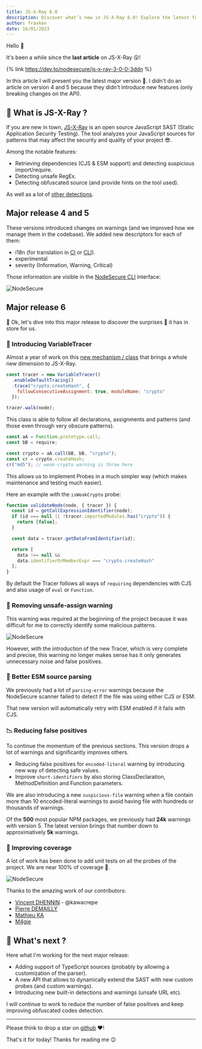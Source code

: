 ```yaml
---
title: JS-X-Ray 6.0
description: Discover what’s new in JS-X-Ray 6.0! Explore the latest features of this open source JavaScript security analyzer and see how it helps you write safer, cleaner code.
author: fraxken
date: 16/01/2023
---
```


Hello 👋

It's been a while since the **last article** on JS-X-Ray 😲!

{% link https://dev.to/nodesecure/js-x-ray-3-0-0-3ddn %}

In this article I will present you the latest major version 👀. I didn't do an article on version 4 and 5 because they didn't introduce new features (only breaking changes on the API).

## 📢 What is JS-X-Ray ?

If you are new in town, [JS-X-Ray](https://github.com/NodeSecure/js-x-ray) is an open source JavaScript SAST (Static Application Security Testing). The tool analyzes your JavaScript sources for patterns that may affect the security and quality of your project 😎.

Among the notable features:

- Retrieving dependencies (CJS & ESM support) and detecting suspicious import/require.
- Detecting unsafe RegEx.
- Detecting obfuscated source (and provide hints on the tool used).

As well as a lot of [other detections](https://github.com/NodeSecure/js-x-ray#warnings-legends).

## Major release 4 and 5

These versions introduced changes on warnings (and we improved how we manage them in the codebase). We added new descriptors for each of them:

- i18n (for translation in [CI](https://github.com/NodeSecure/ci) or [CLI](https://github.com/NodeSecure/cli)).
- experimental
- severity (Information, Warning, Critical)

Those information are visible in the [NodeSecure CLI](https://github.com/NodeSecure/cli) interface:

![NodeSecure](https://dev-to-uploads.s3.amazonaws.com/uploads/articles/0xjxew9sh7xm07wxhkef.png)

## Major release 6

🐬 Ok, let's dive into this major release to discover the surprises 🎉 it has in store for us.

### 🚀 Introducing VariableTracer

Almost a year of work on this [new mechanism / class](https://github.com/NodeSecure/estree-ast-utils/blob/main/src/utils/VariableTracer.js) that brings a whole new dimension to JS-X-Ray.

```js
const tracer = new VariableTracer()
  .enableDefaultTracing()
  .trace("crypto.createHash", {
    followConsecutiveAssignment: true, moduleName: "crypto"
  });

tracer.walk(node);
```

This class is able to follow all declarations, assignments and patterns (and those even through very obscure patterns). 

```js
const aA = Function.prototype.call;
const bB = require;

const crypto = aA.call(bB, bB, "crypto");
const cr = crypto.createHash;
cr("md5"); // weak-crypto warning is throw here
```

This allows us to implement Probes in a much simpler way (which makes maintenance and testing much easier).

Here an example with the `isWeakCrypto` probe:

```js
function validateNode(node, { tracer }) {
  const id = getCallExpressionIdentifier(node);
  if (id === null || !tracer.importedModules.has("crypto")) {
    return [false];
  }

  const data = tracer.getDataFromIdentifier(id);

  return [
    data !== null &&
    data.identifierOrMemberExpr === "crypto.createHash"
  ];
}
```

By default the Tracer follows all ways of `requiring` dependencies with CJS and also usage of `eval` or `Function`.


### 🚧 Removing unsafe-assign warning

This warning was required at the beginning of the project because it was difficult for me to correctly identify some malicious patterns.

![NodeSecure](https://dev-to-uploads.s3.amazonaws.com/uploads/articles/wscxxpedjz513w9rtxds.png)

However, with the introduction of the new Tracer, which is very complete and precise, this warning no longer makes sense has it only generates unnecessary noise and false positives.

### 📜 Better ESM source parsing

We previously had a lot of `parsing-error` warnings because the NodeSecure scanner failed to detect if the file was using either CJS or ESM. 

That new version will automatically retry with ESM enabled if it fails with CJS.

### 📉 Reducing false positives

To continue the momentum of the previous sections. This version drops a lot of warnings and significantly improves others.

- Reducing false positives for `encoded-literal` warning by introducing new way of detecting safe values.
- Improve `short-identifiers` by also storing ClassDeclaration, MethodDefinition and Function parameters.

We are also introducing a new `suspicious-file` warning when a file contain more than 10 encoded-literal warnings to avoid having file with hundreds or thousands of warnings.

Of the **500** most popular NPM packages, we previously had **24k** warnings with version 5. The latest version brings that number down to approximatively **5k** warnings.

### 🔬 Improving coverage

A lot of work has been done to add unit tests on all the probes of the project. We are near 100% of coverage 💪.

![NodeSecure](https://dev-to-uploads.s3.amazonaws.com/uploads/articles/07uejv3fgthptaymwj5j.png)

Thanks to the amazing work of our contributors:

- [Vincent DHENNIN](https://github.com/Kawacrepe) - @kawacrepe
- [Pierre DEMAILLY](https://github.com/PierreDemailly)
- [Mathieu KA](https://www.linkedin.com/in/mathieu-kahlaoui-0887a1158/)
- [M4gie](https://github.com/M4gie)

## 👀 What's next ?

Here what I'm working for the next major release:

- Adding support of TypeScript sources (probably by allowing a customization of the parser).
- A new API that allows to dynamically extend the SAST with new custom probes (and custom warnings).
- Introducing new built-in detections and warnings (unsafe URL etc).

I will continue to work to reduce the number of false positives and keep improving obfuscated codes detection.

---

Please think to drop a star on [github](https://github.com/NodeSecure/js-x-ray) ❤️!

That's it for today! Thanks for reading me 😉

